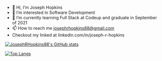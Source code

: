 - 👋 Hi, I’m Joseph Hopkins
- 👀 I’m interested in Software Development
- 🌱 I’m currently learning Full Stack at Codeup and graduate in September of 2021
- 📫 How to reach me josephrhopkins88@gmail.com 
- Checkout my linked at linkedin.com/in/joseph-r-hopkins

<!---
JosephRHopkins88/JosephRHopkins88 is a ✨ special ✨ repository because its `README.md` (this file) appears on your GitHub profile.
You can click the Preview link to take a look at your changes.
--->

[![JosephRHopkins88's GitHub stats](https://github-readme-stats.vercel.app/api?username=JosephRHopkins88&count_private=true&theme=dark&show_icons=true)](https://github.com/samkotech/github-readme-stats)

[![Top Langs](https://github-readme-stats.vercel.app/api/top-langs/?username=JosephRHopkins88)](https://github.com/JosephRHopkins88/github-readme-stats)

